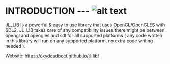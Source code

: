 

# INTRODUCTION --- ![alt text](https://oxydeadbeef.github.io/jl-lib/html/logo.png)



JL_LIB is a powerful & easy to use library that uses OpenGL/OpenGLES
with SDL2.  JL_LIB takes care of any compatibility issues there might be between
opengl and opengles and sdl for all supported platforms ( any code written in
this library will run on any supported platform, no extra code writing needed ).

Website: https://oxydeadbeef.github.io/jl-lib/

